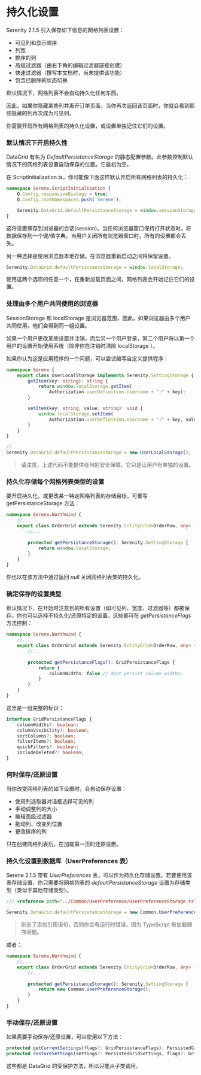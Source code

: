 # 持久化设置

Serenity 2.1.5 引入保存如下信息的网格列表设置：

- 可见列和显示顺序
- 列宽
- 排序的列
- 高级过滤器（由右下角的编辑过滤器链接创建）
- 快速过滤器（撰写本文档时，尚未提供该功能）
- 包含已删除的状态切换

默认情况下，网格列表不会自动持久化任何东西。

因此，如果你隐藏某些列并离开订单页面，当你再次返回该页面时，你就会看到那些隐藏的列再次成为可见列。

你需要开启所有网格列表的持久化设置，或设置单独记住它们的设置。


### 默认情况下开启持久性

DataGrid 有名为 *DefaultPersistanceStorage* 的静态配置参数。此参数控制默认情况下的网格列表设置自动保存的位置。它最初为空。

在 ScriptInitialization.ts，你可能像下面这样默认开启所有网格列表的持久化：

```ts
namespace Serene.ScriptInitialization {
    Q.Config.responsiveDialogs = true;
    Q.Config.rootNamespaces.push('Serene');

    Serenity.DataGrid.defaultPersistanceStorage = window.sessionStorage;
}
```

这将设置保存到浏览器的会话(session)。当任何浏览器窗口保持打开状态时，将数据保存到一个键/值字典。当用户关闭所有浏览器窗口时，所有的设置都会丢失。

另一种选择是使用浏览器本地存储。在浏览器重新启动之间将保留设置。

```ts
Serenity.DataGrid.defaultPersistanceStorage = window.localStorage;
```

使用这两个选项的任意一个，在重新加载页面之间，网格列表会开始记住它们的设置。

### 处理由多个用户共同使用的浏览器

SessionStorage 和 localStorage 是浏览器范围，因此，如果浏览器由多个用户共同使用，他们会得到同一组设置。 

如果一个用户更改某些设置并注销，而后另一个用户登录，第二个用户将以第一个用户的设置开始使用系统（除非你在注销时清除 localStorage ）。

如果你认为这是应用程序的一个问题，可以尝试编写自定义提供程序：

```ts
namespace Serene {
    export class UserLocalStorage implements Serenity.SettingStorage {
        getItem(key: string): string {
            return window.localStorage.getItem(
                Authorization.userDefinition.Username + ":" + key);
        }

        setItem(key: string, value: string): void {
            window.localStorage.setItem(
                Authorization.userDefinition.Username + ":" + key, value);
        }
    }
}

//...
Serenity.DataGrid.defaultPersistanceStorage = new UserLocalStorage();
```

> 请注意，上述代码不能提供任何的安全保障。它只是让用户有单独的设置。


### 持久化存储每个网格列表类型的设置

要开启持久化，或更改某一特定网格列表的存储目标，可重写 getPersistanceStorage 方法：

```ts
namespace Serene.Northwind {
    //...
    export class OrderGrid extends Serenity.EntityGrid<OrderRow, any> {
        //...
        
        protected getPersistanceStorage(): Serenity.SettingStorage {
            return window.localStorage;
        }
    }
}

```

你也以在该方法中通过返回 *null* 关闭网格列表类的持久化。


### 确定保存的设置类型

默认情况下，在开始时注意到的所有设置（如可见列、宽度、过滤器等）都被保存。你也可以选择不持久化/还原特定的设置。这些都可在 *getPersistanceFlags* 方法控制：

```ts
namespace Serene.Northwind {
    //...
    export class OrderGrid extends Serenity.EntityGrid<OrderRow, any> {
        //...
        
        protected getPersistanceFlags(): GridPersistanceFlags {
            return {
                columnWidths: false // dont persist column widths;
            }
        }
    }
}
```

这里是一组完整的标识： 

```ts
interface GridPersistanceFlags {
    columnWidths?: boolean;
    columnVisibility?: boolean;
    sortColumns?: boolean;
    filterItems?: boolean;
    quickFilters?: boolean;
    includeDeleted?: boolean;
}
```

### 何时保存/还原设置

当你改变网格列表的如下设置时，会自动保存设置：

* 使用列选取器对话框选择可见的列
* 手动调整列的大小
* 编辑高级过滤器
* 拖动列、改变列位置
* 更改排序的列

只在创建网格列表后，在加载第一页时还原设置。



### 持久化设置到数据库（UserPreferences 表）

Serene 2.1.5 带有 *UserPreferences* 表，可以作为持久化存储设置。若要使用该表存储设置，你只需要将网格列表的 *defaultPersistanceStorage* 设置为存储类型（类似于其他存储类型）。

```ts
/// <reference path="../Common/UserPreference/UserPreferenceStorage.ts" />

Serenity.DataGrid.defaultPersistanceStorage = new Common.UserPreferenceStorage();
```

> 别忘了添加引用语句，否则你会有运行时错误，因为 TypeScript 有加载顺序问题。

或者： 

```ts
namespace Serene.Northwind {
    //...
    export class OrderGrid extends Serenity.EntityGrid<OrderRow, any> {
        //...
        
        protected getPersistanceStorage(): Serenity.SettingStorage {
            return new Common.UserPreferenceStorage();
        }
    }
}
```


### 手动保存/还原设置

如果需要手动保存/还原设置，可以使用以下方法：

```ts
protected getCurrentSettings(flags?: GridPersistanceFlags): PersistedGridSettings;
protected restoreSettings(settings?: PersistedGridSettings, flags?: GridPersistanceFlags): void;
```

这些都是 DataGrid 的受保护方法，所以只能从子类调用。
